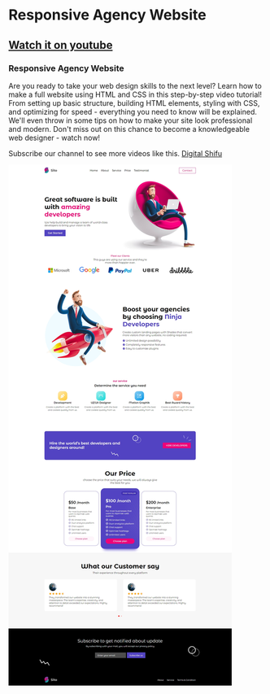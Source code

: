 # Responsive Agency Website
## [Watch it on youtube](https://youtu.be/dXmLka4WFtU)
### Responsive Agency Website

Are you ready to take your web design skills to the next level? Learn how to make a full website using HTML and CSS in this step-by-step video tutorial! From setting up basic structure, building HTML elements, styling with CSS, and optimizing for speed - everything you need to know will be explained. We'll even throw in some tips on how to make your site look professional and modern. Don't miss out on this chance to become a knowledgeable web designer - watch now!

Subscribe our channel to see more videos like this. [Digital Shifu](https://www.youtube.com/@digitalshifu)

![preview img](/preview.jpeg)
